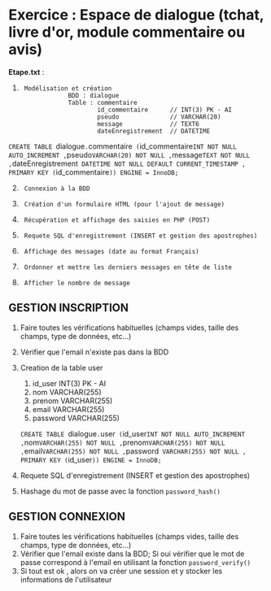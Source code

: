 # Exercice : Espace de dialogue (tchat, livre d'or, module commentaire ou avis)

**Etape.txt** :
1.		Modélisation et création
					BDD : dialogue
					Table : commentaire
							id_commentaire 		// INT(3) PK - AI
							pseudo 		   		// VARCHAR(20)
							message		   		// TEXT6
							dateEnregistrement	// DATETIME 

`CREATE TABLE `dialogue`.`commentaire` (`id_commentaire` INT NOT NULL AUTO_INCREMENT , `pseudo` VARCHAR(20) NOT NULL , `message` TEXT NOT NULL , `dateEnregistrement` DATETIME NOT NULL DEFAULT CURRENT_TIMESTAMP , PRIMARY KEY (`id_commentaire`)) ENGINE = InnoDB;`
                            
2. 		Connexion à la BDD

3.		Création d'un formulaire HTML (pour l'ajout de message)
        
4. 		Récupération et affichage des saisies en PHP (POST)
        
5.		Requete SQL d'enregistrement (INSERT et gestion des apostrophes)
        
6. 		Affichage des messages (date au format Français)
        
7.		Ordonner et mettre les derniers messages en tête de liste
        
8. 	    Afficher le nombre de message


## GESTION INSCRIPTION 

1. Faire toutes les vérifications habituelles (champs vides, taille des champs, type de données, etc...)
2. Vérifier que l'email n'existe pas dans la BDD
   
3. Creation de la table user
   1. id_user INT(3) PK - AI
   2. nom VARCHAR(255)
   3. prenom VARCHAR(255)
   4. email VARCHAR(255)
   5. password VARCHAR(255)
   
    `CREATE TABLE `dialogue`.`user` (`id_user` INT NOT NULL AUTO_INCREMENT , `nom` VARCHAR(255) NOT NULL , `prenom` VARCHAR(255) NOT NULL , `email` VARCHAR(255) NOT NULL , `password` VARCHAR(255) NOT NULL , PRIMARY KEY (`id_user`)) ENGINE = InnoDB;`

4. Requete SQL d'enregistrement (INSERT et gestion des apostrophes)
5. Hashage du mot de passe avec la fonction `password_hash()`


## GESTION CONNEXION

1. Faire toutes les vérifications habituelles (champs vides, taille des champs, type de données, etc...)
2. Vérifier que l'email existe dans la BDD; Si oui vérifier que le mot de passe correspond à l'email en utilisant la fonction `password_verify()`
3. Si tout est ok , alors on va créer une session et y stocker les informations de l'utilisateur